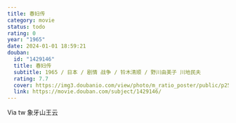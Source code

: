 ```yaml
---
title: 春妇传
category: movie
status: todo
rating: 0
year: "1965"
date: 2024-01-01 18:59:21
douban:
  id: "1429146"
  title: 春妇传
  subtitle: 1965 / 日本 / 剧情 战争 / 铃木清顺 / 野川由美子 川地民夫
  rating: 7.7
  cover: https://img3.doubanio.com/view/photo/m_ratio_poster/public/p2533926817.jpg
  link: https://movie.douban.com/subject/1429146/
---
```


Via tw 象牙山王云
